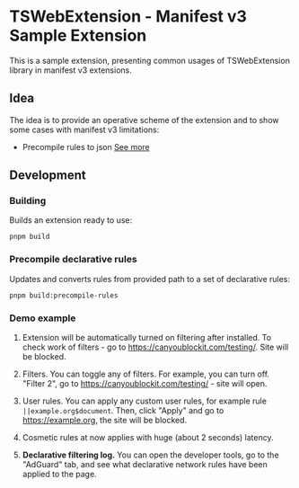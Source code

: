 # TSWebExtension - Manifest v3 Sample Extension

This is a sample extension, presenting common usages of TSWebExtension library in manifest v3 extensions.

## <a id="idea"></a> Idea

The idea is to provide an operative scheme of the extension and to show some cases with manifest v3 limitations:

- Precompile rules to json [See more](#precompile)

## <a id="usage"></a> Development

### <a id="build"></a> Building

Builds an extension ready to use:

```shell
pnpm build
```

### <a id="precompile"></a> Precompile declarative rules

Updates and converts rules from provided path to a set of declarative rules:

```shell
pnpm build:precompile-rules
```

### Demo example

1. Extension will be automatically turned on filtering after installed.
To check work of filters - go to <https://canyoublockit.com/testing/>. Site will
be blocked.

2. Filters. You can toggle any of filters. For example, you can turn off.
"Filter 2", go to <https://canyoublockit.com/testing/> - site will open.

3. User rules. You can apply any custom user rules, for example rule
`||example.org$document`. Then, click "Apply" and go to <https://example.org>,
the site will be blocked.

4. Cosmetic rules at now applies with huge (about 2 seconds) latency.

5. **Declarative filtering log.** You can open the developer tools, go to the
"AdGuard" tab, and see what declarative network rules have been applied to the
page.

